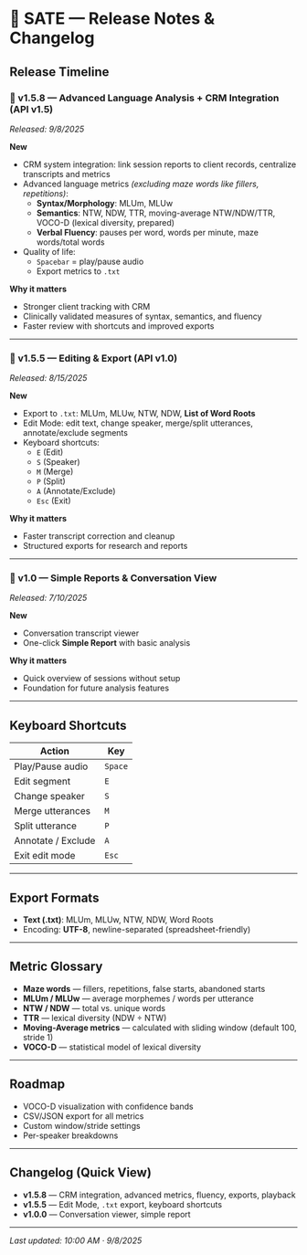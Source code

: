 # 🚀 SATE — Release Notes & Changelog

## Release Timeline

### 🔹 v1.5.8 — Advanced Language Analysis + CRM Integration (API v1.5)  
_Released: 9/8/2025_

**New**
- CRM system integration: link session reports to client records, centralize transcripts and metrics  
- Advanced language metrics *(excluding maze words like fillers, repetitions)*:  
  - **Syntax/Morphology**: MLUm, MLUw  
  - **Semantics**: NTW, NDW, TTR, moving-average NTW/NDW/TTR, VOCO-D (lexical diversity, prepared)  
  - **Verbal Fluency**: pauses per word, words per minute, maze words/total words  
- Quality of life:  
  - `Spacebar` = play/pause audio  
  - Export metrics to `.txt`  

**Why it matters**
- Stronger client tracking with CRM  
- Clinically validated measures of syntax, semantics, and fluency  
- Faster review with shortcuts and improved exports

---

### 🔹 v1.5.5 — Editing & Export (API v1.0)  
_Released: 8/15/2025_

**New**
- Export to `.txt`: MLUm, MLUw, NTW, NDW, **List of Word Roots**  
- Edit Mode: edit text, change speaker, merge/split utterances, annotate/exclude segments  
- Keyboard shortcuts:  
  - `E` (Edit)  
  - `S` (Speaker)  
  - `M` (Merge)  
  - `P` (Split)  
  - `A` (Annotate/Exclude)  
  - `Esc` (Exit)  

**Why it matters**
- Faster transcript correction and cleanup  
- Structured exports for research and reports

---

### 🔹 v1.0 — Simple Reports & Conversation View  
_Released: 7/10/2025_

**New**
- Conversation transcript viewer  
- One-click **Simple Report** with basic analysis  

**Why it matters**
- Quick overview of sessions without setup  
- Foundation for future analysis features

---

## Keyboard Shortcuts

| Action                 | Key      |
|------------------------|----------|
| Play/Pause audio       | `Space`  |
| Edit segment           | `E`      |
| Change speaker         | `S`      |
| Merge utterances       | `M`      |
| Split utterance        | `P`      |
| Annotate / Exclude     | `A`      |
| Exit edit mode         | `Esc`    |

---

## Export Formats

- **Text (.txt)**: MLUm, MLUw, NTW, NDW, Word Roots  
- Encoding: **UTF-8**, newline-separated (spreadsheet-friendly)

---

## Metric Glossary

- **Maze words** — fillers, repetitions, false starts, abandoned starts  
- **MLUm / MLUw** — average morphemes / words per utterance  
- **NTW / NDW** — total vs. unique words  
- **TTR** — lexical diversity (NDW ÷ NTW)  
- **Moving-Average metrics** — calculated with sliding window (default 100, stride 1)  
- **VOCO-D** — statistical model of lexical diversity  

---

## Roadmap

- VOCO-D visualization with confidence bands  
- CSV/JSON export for all metrics  
- Custom window/stride settings  
- Per-speaker breakdowns

---

## Changelog (Quick View)

- **v1.5.8** — CRM integration, advanced metrics, fluency, exports, playback  
- **v1.5.5** — Edit Mode, `.txt` export, keyboard shortcuts  
- **v1.0.0** — Conversation viewer, simple report

---

_Last updated: 10:00 AM · 9/8/2025_
